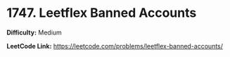 # 1747. Leetflex Banned Accounts

**Difficulty:** Medium

**LeetCode Link:** https://leetcode.com/problems/leetflex-banned-accounts/

